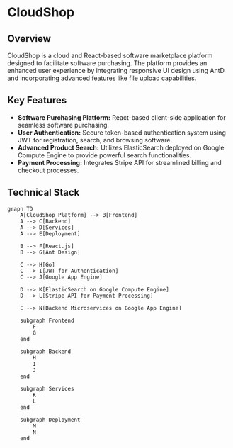 # CloudShop

## Overview
CloudShop is a cloud and React-based software marketplace platform designed to facilitate software purchasing. The platform provides an enhanced user experience by integrating responsive UI design using AntD and incorporating advanced features like file upload capabilities.

## Key Features
- **Software Purchasing Platform:** React-based client-side application for seamless software purchasing.
- **User Authentication:** Secure token-based authentication system using JWT for registration, search, and browsing software.
- **Advanced Product Search:** Utilizes ElasticSearch deployed on Google Compute Engine to provide powerful search functionalities.
- **Payment Processing:** Integrates Stripe API for streamlined billing and checkout processes.

## Technical Stack

```mermaid
graph TD
    A[CloudShop Platform] --> B[Frontend]
    A --> C[Backend]
    A --> D[Services]
    A --> E[Deployment]

    B --> F[React.js]
    B --> G[Ant Design]

    C --> H[Go]
    C --> I[JWT for Authentication]
    C --> J[Google App Engine]

    D --> K[ElasticSearch on Google Compute Engine]
    D --> L[Stripe API for Payment Processing]

    E --> N[Backend Microservices on Google App Engine]

    subgraph Frontend
        F
        G
    end

    subgraph Backend
        H
        I
        J
    end

    subgraph Services
        K
        L
    end

    subgraph Deployment
        M
        N
    end


